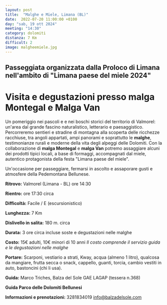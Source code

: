```yaml
---
layout: post
title:  "Malghe e Miele, Limana (BL)"
date:  2022-07-20 11:00:00 +0100
day: "sab, 19 ott 2024"
meeting: "14:30"
category: dolomiti 
distanza: 7 Km
difficult: 2
image: malgheemiele.jpg
---
```


## Passeggiata organizzata dalla Proloco di Limana nell'ambito di "Limana paese del miele 2024"
# Visita e degustazioni presso malga Montegal e Malga Van

Un pomeriggio nei pascoli e e nei boschi storici del territorio di Valmorel: un'area dal grande fascino naturalistico, letterario e paesaggistico.
Percorreremo sentieri e stradine di montagna alla scoperta delle ricchezze racchiuse, tra angoli appartati, ampi panorami e soprattutto le **malghe**, testimonianze rurali e moderne della vita degli alpeggi delle Dolomiti.
Con la collaborazione di **malga Montegal** e **malga Van** potremo assaggiare alcuni dei prodotti tipici locali, a base di formaggi, accompagnati dal miele, autentico protagonista della festa "Limana paese del miele".

Un'occasione per passeggiare, fermarsi in ascolto e assaporare gusti e atmosfere della Pedemontana Bellunese.

**Ritrovo:** Valmorel (Limana - BL) ore 14:30 

**Rientro:** ore 17:30 circa

**Difficoltà:** Facile / E (escursionistico)

**Lunghezza:** 7 Km

**Dislivello in salita:**  180 m. circa

**Durata:** 3 ore circa incluse soste e degustazioni nelle malghe

**Costo:** 15€ adulti, 10€ minori di 10 anni 
*Il costo comprende il servizio guida e le degustazioni nelle malghe*

**Portare:** Scarponi, vestiario a strati, Kway, acqua (almeno 1 litro), qualcosa da mangiare, frutta secca o snack, cappello, guanti, torcia, cambio vestiti in auto, bastoncini (chi li usa). 

**Guida:** Marco Triches, Balza del Sole
GAE LAGAP (tessera n.368) 

**Guida Parco delle Dolomiti Bellunesi**

**Informazioni e prenotazioni:** 3281834019 info@balzadelsole.com 
